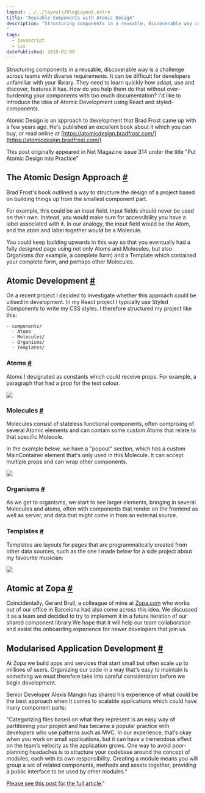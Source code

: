 ```yaml
---
layout: ../../layouts/BlogLayout.astro
title: "Reusable Components with Atomic Design"
description: "Structuring components in a reusable, discoverable way is a challenge across teams with diverse requirements. It can be difficult for developers unfamiliar with your library. Id like to introduce the idea of Atomic Development using React and styled-components.
"
tags: 
  - javascript
  - css
datePublished: 2019-01-09
---
```

Structuring components in a reusable, discoverable way is a challenge across teams with diverse requirements. It can be difficult for developers unfamiliar with your library. They need to learn quickly how adopt, use and discover, features it has. How do you help them do that without over-burdening your components with too much documentation? I'd like to introduce the idea of Atomic Development using React and styled-components.

Atomic Design is an approach to development that Brad Frost came up with a few years ago. He's published an excellent book about it which you can buy, or read online at [https://atomicdesign.bradfrost.com/](https://atomicdesign.bradfrost.com/)

This post originally appeared in Net Magazine issue 314 under the title "Put Atomic Design into Practice"

## The Atomic Design Approach [#](https://deliciousreverie.co.uk/posts/reusable-components-in-react/#the-atomic-design-approach)

Brad Frost's book outlined a way to structure the design of a project based on building things up from the smallest component part.

For example, this could be an input field. Input fields should never be used on their own. Instead, you would make sure for accessibility you have a label associated with it. In our analogy, the input field would be the Atom, and the atom and label together would be a Molecule.

You could keep building upwards in this way so that you eventually had a fully designed page using not only Atoms and Molecules, but also Organisms (for example, a complete form) and a Template which contained your complete form, and perhaps other Molecules.

## Atomic Development [#](https://deliciousreverie.co.uk/posts/reusable-components-in-react/#atomic-development)

On a recent project I decided to investigate whether this approach could be uilised in development. In my React project I typically use Styled Components to write my CSS styles. I therefore structured my project like this:

```
- components/
  - Atoms
  - Molecules/
  - Organisms/
  - Templates/
```

### Atoms [#](https://deliciousreverie.co.uk/posts/reusable-components-in-react/#atoms)

Atoms I designated as constants which could receive props. For example, a paragraph that had a prop for the text colour.

![](https://d13mv7x44wu31f.cloudfront.net/files/8lar13ze9-reusable-components-react-1.png)

### Molecules [#](https://deliciousreverie.co.uk/posts/reusable-components-in-react/#molecules)

Molecules consist of stateless functional components, often comprising of several Atomic elements and can contain some custom Atoms that relate to that specific Molecule.

In the example below, we have a "popout" section, which has a custom MainContainer element that's only used in this Molecule. It can accept multiple props and can wrap other components.

![](https://d13mv7x44wu31f.cloudfront.net/files/8lar13zes-reusable-components-react-2.png)

### Organisms [#](https://deliciousreverie.co.uk/posts/reusable-components-in-react/#organisms)

As we get to organisms, we start to see larger elements, bringing in several Molecules and atoms, often with components that render on the frontend as well as server, and data that might come in from an external source.

### Templates [#](https://deliciousreverie.co.uk/posts/reusable-components-in-react/#templates)

Templates are layouts for pages that are programmatically created from other data sources, such as the one I made below for a side project about my favourite musician:

![](https://d13mv7x44wu31f.cloudfront.net/files/8lar13zfw-reusable-components-react-3.png)

## Atomic at Zopa [#](https://deliciousreverie.co.uk/posts/reusable-components-in-react/#atomic-at-zopa)

Coincidentally, Gerard Brull, a colleague of mine at [Zopa.com](http://zopa.com/) who works out of our office in Barcelona had also come across this idea. We discussed it as a team and decided to try to implement it in a future iteration of our shared component library.We hope that it will help our team collaboration and assist the onboarding experience for newer developers that join us.

## Modularised Application Development [#](https://deliciousreverie.co.uk/posts/reusable-components-in-react/#modularised-application-development)

At Zopa we build apps and services that start small but often scale up to millions of users. Organizing our code in a way that's easy to maintain is something we must therefore take into careful consideration before we begin development.

Senior Developer Alexis Mangin has shared his experience of what could be the best approach when it comes to scalable applications which could have many component parts:

"Categorizing files based on what they represent is an easy way of partitioning your project and has became a popular practice with developers who use patterns such as MVC. In our experience, that’s okay when you work on small applications, but it can have a tremendous effect on the team’s velocity as the application grows. One way to avoid poor-planning headaches is to structure your codebase around the concept of modules, each with its own responsibility. Creating a module means you will group a set of related components, methods and assets together, providing a public interface to be used by other modules."

[Please see this post for the full article.](https://medium.com/@alexmngn/why-react-developers-should-modularize-their-applications-d26d381854c1)"